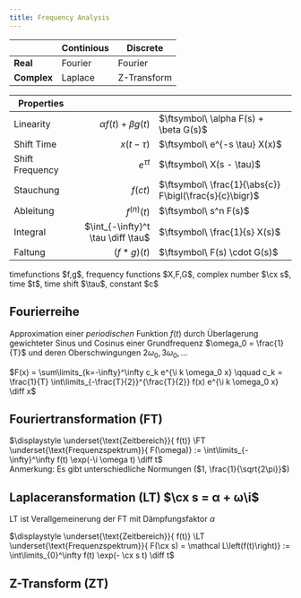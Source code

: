 ```yaml
---
title: Frequency Analysis
---
```


| | Continious | Discrete |
|---|---|---|
| **Real** | Fourier | Fourier |
| **Complex** | Laplace | Z-Transform |


| Properties |  | |
|---|---:|---|
| Linearity | $\alpha f(t) + \beta g(t)$ | $\ftsymbol\ \alpha F(s) + \beta G(s)$ |
| Shift Time | $x(t - \tau)$ | $\ftsymbol\ e^{-s \tau} X(x)$|
| Shift Frequency | $e^{\tau t}$ | $\ftsymbol\ X(s - \tau)$|
|Stauchung | $f(ct)$ | $\ftsymbol\ \frac{1}{\abs{c}} F\bigl(\frac{s}{c}\bigr)$|
|Ableitung | $f^{(n)}(t)$ | $\ftsymbol\ s^n F(s)$|
|Integral | $\int_{-\infty}^t \tau \diff \tau$ | $\ftsymbol\ \frac{1}{s} X(s)$|
|Faltung | $(f * g)(t)$ | $\ftsymbol\ F(s) \cdot G(s)$|

<div class="legend">
timefunctions $f,g$, frequency functions $X,F,G$, complex number $\cx s$, time $t$, time shift $\tau$, constant $c$
</div>



## Fourierreihe
Approximation einer *periodischen* Funktion $f(t)$ durch Überlagerung gewichteter Sinus und Cosinus einer Grundfrequenz $\omega_0 = \frac{1}{T}$ und deren Oberschwingungen $2\omega_0, 3\omega_0, ...$

<div class="emphbox">
$F(x) = \sum\limits_{k=-\infty}^\infty c_k e^{\i k \omega_0 x} \qquad c_k = \frac{1}{T} \int\limits_{-\frac{T}{2}}^{\frac{T}{2}} f(x) e^{\i k \omega_0 x} \diff x$
</div>


## Fouriertransformation (FT)
<div class="emphbox">
$\displaystyle \underset{\text{Zeitbereich}}{ f(t)} \FT \underset{\text{Frequenzspektrum}}{ F(\omega)} := \int\limits_{-\infty}^\infty f(t) \exp(-\i \omega t) \diff t$
</div>
Anmerkung: Es gibt unterschiedliche Normungen ($1, \frac{1}{\sqrt{2\pi}}$)


## Laplaceransformation (LT) $\cx s = α + ω\i$
LT ist Verallgemeinerung der FT mit Dämpfungsfaktor $α$
<div class="emphbox">
$\displaystyle \underset{\text{Zeitbereich}}{ f(t)} \LT \underset{\text{Frequenzspektrum}}{ F(\cx s) = \mathcal L\left(f(t)\right)} := \int\limits_{0}^\infty f(t) \exp(- \cx s t) \diff t$
</div>


## Z-Transform (ZT)
